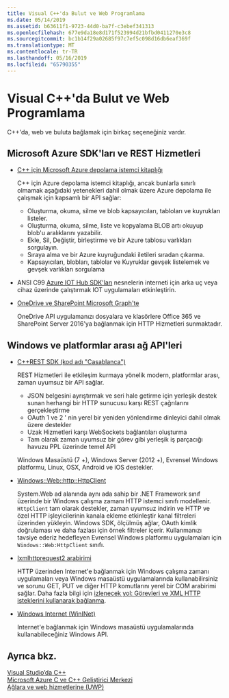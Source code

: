 ```yaml
---
title: Visual C++'da Bulut ve Web Programlama
ms.date: 05/14/2019
ms.assetid: b63611f1-9723-44d0-ba7f-c3ebef341313
ms.openlocfilehash: 677e9da18e8d171f523994d21bfbd0411270e3c8
ms.sourcegitcommit: bc1b14f29a02685f97c7ef5c098d16db6eaf369f
ms.translationtype: MT
ms.contentlocale: tr-TR
ms.lasthandoff: 05/16/2019
ms.locfileid: "65790355"
---
```

# <a name="cloud-and-web-programming-in-visual-c"></a>Visual C++'da Bulut ve Web Programlama

C++'da, web ve buluta bağlamak için birkaç seçeneğiniz vardır.

## <a name="microsoft-azure-sdks-and-rest-services"></a>Microsoft Azure SDK'ları ve REST Hizmetleri

- [C++ için Microsoft Azure depolama istemci kitaplığı](https://azure.github.io/azure-storage-cpp/)

  C++ için Azure depolama istemci kitaplığı, ancak bunlarla sınırlı olmamak aşağıdaki yetenekleri dahil olmak üzere Azure depolama ile çalışmak için kapsamlı bir API sağlar:

  - Oluşturma, okuma, silme ve blob kapsayıcıları, tabloları ve kuyrukları listeler.
  - Oluşturma, okuma, silme, liste ve kopyalama BLOB artı okuyup blob'u aralıklarını yazabilir.
  - Ekle, Sil, Değiştir, birleştirme ve bir Azure tablosu varlıkları sorgulayın.
  - Sıraya alma ve bir Azure kuyruğundaki iletileri sıradan çıkarma.
  - Kapsayıcıları, blobları, tablolar ve Kuyruklar gevşek listelemek ve gevşek varlıkları sorgulama

- ANSI C99 [Azure IOT Hub SDK'ları](/azure/iot-hub/iot-hub-devguide-sdks) nesnelerin interneti için arka uç veya cihaz üzerinde çalıştırmak IOT uygulamaları etkinleştirin.

- [OneDrive ve SharePoint Microsoft Graph'te](https://dev.onedrive.com/README.htm)

  OneDrive API uygulamanızı dosyalara ve klasörlere Office 365 ve SharePoint Server 2016'ya bağlanmak için HTTP Hizmetleri sunmaktadır.

## <a name="windows-and-cross-platform-networking-apis"></a>Windows ve platformlar arası ağ API'leri

- [C++REST SDK (kod adı "Casablanca")](https://github.com/Microsoft/cpprestsdk)

  REST Hizmetleri ile etkileşim kurmaya yönelik modern, platformlar arası, zaman uyumsuz bir API sağlar.

  - JSON belgesini ayrıştırmak ve seri hale getirme için yerleşik destek sunan herhangi bir HTTP sunucusu karşı REST çağrılarını gerçekleştirme
  - OAuth 1 ve 2 ' nin yerel bir yeniden yönlendirme dinleyici dahil olmak üzere destekler
  - Uzak Hizmetleri karşı WebSockets bağlantıları oluşturma
  - Tam olarak zaman uyumsuz bir görev gibi yerleşik iş parçacığı havuzu PPL üzerinde temel API

  Windows Masaüstü (7 +), Windows Server (2012 +), Evrensel Windows platformu, Linux, OSX, Android ve iOS destekler.

- [Windows::Web::http::HttpClient](/uwp/api/windows.web.http.httpclient)

  System.Web ad alanında aynı ada sahip bir .NET Framework sınıf üzerinde bir Windows çalışma zamanı HTTP istemci sınıfı modellenir. `HttpClient` tam olarak destekler, zaman uyumsuz indirin ve HTTP ve özel HTTP işleyicilerinin kanala ekleme etkinleştir kanal filtreleri üzerinden yükleyin. Windows SDK, ölçülmüş ağlar, OAuth kimlik doğrulaması ve daha fazlası için örnek filtreler içerir. Kullanmanızı tavsiye ederiz hedefleyen Evrensel Windows platformu uygulamaları için `Windows::Web:HttpClient` sınıfı.

- [Ixmlhttprequest2 arabirimi](/windows/desktop/api/msxml6/nn-msxml6-ixmlhttprequest2)

  HTTP üzerinden Internet'e bağlanmak için Windows çalışma zamanı uygulamaları veya Windows masaüstü uygulamalarında kullanabilirsiniz ve sorunu GET, PUT ve diğer HTTP komutlarını yerel bir COM arabirimi sağlar. Daha fazla bilgi için [izlenecek yol: Görevleri ve XML HTTP isteklerini kullanarak bağlanma](../parallel/concrt/walkthrough-connecting-using-tasks-and-xml-http-requests.md).

- [Windows Internet (WinINet)](/windows/desktop/WinInet/portal)

  Internet'e bağlanmak için Windows masaüstü uygulamalarında kullanabileceğiniz Windows API.

## <a name="see-also"></a>Ayrıca bkz.

[Visual Studio’da C++](../overview/visual-cpp-in-visual-studio.md) <br/>
[Microsoft Azure C ve C++ Geliştirici Merkezi](https://azure.microsoft.com/develop/cpp/) <br/>
[Ağlara ve web hizmetlerine (UWP)](/windows/uwp/networking/)
